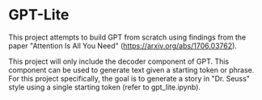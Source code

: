 # GPT-Lite
This project attempts to build GPT from scratch using findings from the paper "Attention Is All You Need" (https://arxiv.org/abs/1706.03762).

This project will only include the decoder component of GPT. This component can be used to generate text given a starting token or phrase. For this project specifically, the goal is to generate a story in "Dr. Seuss" style using a single starting token (refer to gpt_lite.ipynb).